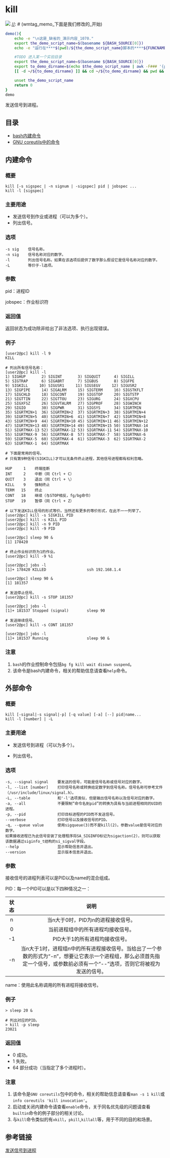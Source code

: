 kill
===
![](../../../wmimages/sg77_石灰吟_于谦.png)
[//]: # (wmtag_memo_下面是我们修改的_开始)
```bash
demo(){
    echo -e "\n这是_缺省的_演示内容_1070."
    export the_demo_script_name=$(basename ${BASH_SOURCE[0]})
    echo -e "运行在****$(pwd)/${the_demo_script_name}脚本的****${FUNCNAME}()函数中****第${LINENO}行\n"

    #TODO 进入某一个实验目录
    export the_demo_script_name=$(basename ${BASH_SOURCE[0]})
    export to_demo_dirname=$(echo $the_demo_script_name | awk -F### '{print $1}')
    [[ -d ~/${to_demo_dirname} ]] && cd ~/${to_demo_dirname} && pwd && ls -l

    unset the_demo_script_name
    return 0
}
demo
```
[//]: # (wmtag_memo_下面是我们修改的_结束)

发送信号到进程。

## 目录

- [bash内建命令](#内建命令)
- [GNU coreutils中的命令](#外部命令)

## 内建命令

### 概要

```shell
kill [-s sigspec | -n signum | -sigspec] pid | jobspec ...
kill -l [sigspec]
```

### 主要用途

- 发送信号到作业或进程（可以为多个）。
- 列出信号。

### 选项

```shell
-s sig    信号名称。
-n sig    信号名称对应的数字。
-l        列出信号名称。如果在该选项后提供了数字那么假设它是信号名称对应的数字。
-L        等价于-l选项。
```

### 参数

pid：进程ID

jobspec：作业标识符

### 返回值

返回状态为成功除非给出了非法选项、执行出现错误。

### 例子

```shell
[user2@pc] kill -l 9
KILL

# 列出所有信号名称：
[user2@pc] kill -l
1) SIGHUP       2) SIGINT       3) SIGQUIT      4) SIGILL
5) SIGTRAP      6) SIGABRT      7) SIGBUS       8) SIGFPE
9) SIGKILL     10) SIGUSR1     11) SIGSEGV     12) SIGUSR2
13) SIGPIPE     14) SIGALRM     15) SIGTERM     16) SIGSTKFLT
17) SIGCHLD     18) SIGCONT     19) SIGSTOP     20) SIGTSTP
21) SIGTTIN     22) SIGTTOU     23) SIGURG      24) SIGXCPU
25) SIGXFSZ     26) SIGVTALRM   27) SIGPROF     28) SIGWINCH
29) SIGIO       30) SIGPWR      31) SIGSYS      34) SIGRTMIN
35) SIGRTMIN+1  36) SIGRTMIN+2  37) SIGRTMIN+3  38) SIGRTMIN+4
39) SIGRTMIN+5  40) SIGRTMIN+6  41) SIGRTMIN+7  42) SIGRTMIN+8
43) SIGRTMIN+9  44) SIGRTMIN+10 45) SIGRTMIN+11 46) SIGRTMIN+12
47) SIGRTMIN+13 48) SIGRTMIN+14 49) SIGRTMIN+15 50) SIGRTMAX-14
51) SIGRTMAX-13 52) SIGRTMAX-12 53) SIGRTMAX-11 54) SIGRTMAX-10
55) SIGRTMAX-9  56) SIGRTMAX-8  57) SIGRTMAX-7  58) SIGRTMAX-6
59) SIGRTMAX-5  60) SIGRTMAX-4  61) SIGRTMAX-3  62) SIGRTMAX-2
63) SIGRTMAX-1  64) SIGRTMAX

# 下面是常用的信号。
# 只有第9种信号(SIGKILL)才可以无条件终止进程，其他信号进程都有权利忽略。

HUP     1    终端挂断
INT     2    中断（同 Ctrl + C）
QUIT    3    退出（同 Ctrl + \）
KILL    9    强制终止
TERM   15    终止
CONT   18    继续（与STOP相反，fg/bg命令）
STOP   19    暂停（同 Ctrl + Z）
```

```shell
# 以下发送KILL信号的形式等价。当然还有更多的等价形式，在此不一一列举了。
[user2@pc] kill -s SIGKILL PID
[user2@pc] kill -s KILL PID
[user2@pc] kill -n 9 PID
[user2@pc] kill -9 PID

[user2@pc] sleep 90 &
[1] 178420

# 终止作业标识符为1的作业。
[user2@pc] kill -9 %1

[user2@pc] jobs -l
[1]+ 178420 KILLED                  ssh 192.168.1.4

[user2@pc] sleep 90 &
[1] 181357

# 发送停止信号。
[user2@pc] kill -s STOP 181357

[user2@pc] jobs -l
[1]+ 181537 Stopped (signal)        sleep 90

# 发送继续信号。
[user2@pc] kill -s CONT 181357

[user2@pc] jobs -l
[1]+ 181537 Running                 sleep 90 &
```

### 注意

1. `bash`的作业控制命令包括`bg fg kill wait disown suspend`。
2. 该命令是bash内建命令，相关的帮助信息请查看`help`命令。


## 外部命令

### 概要

```shell
kill [-signal|-s signal|-p] [-q value] [-a] [--] pid|name...
kill -l [number] | -L
```

### 主要用途

- 发送信号到进程（可以为多个）。

- 列出信号。

### 选项

```shell
-s, --signal signal    要发送的信号，可能是信号名称或信号对应的数字。
-l, --list [number]    打印信号名称或转换给定数字到信号名称。信号名称可参考文件（/usr/include/linux/signal.h）。
-L, --table            和'-l'选项类似，但是输出信号名称以及信号对应的数字。
-a, --all              不要限制“命令名到pid”的转换为具有与当前进程相同的UID的进程。
-p, --pid              打印目标进程的PID而不发送信号。
--verbose              打印信号以及接收信号的PID。
-q, --queue value      使用sigqueue(3)而不是kill(2)。参数value是信号对应的数字。
如果接收进程已为此信号安装了处理程序将SA_SIGINFO标记为sigaction(2)，则可以获取
该数据通过siginfo_t结构的si_sigval字段。
--help                 显示帮助信息并退出。
--version              显示版本信息并退出。
```

### 参数

接收信号的进程列表可以是PID以及name的混合组成。

PID：每一个PID可以是以下四种情况之一：

状态|说明
:--:|:--:
n | 当n大于0时，PID为n的进程接收信号。
0 | 当前进程组中的所有进程均接收信号。
-1 | PID大于1的所有进程均接收信号。
-n | 当n大于1时，进程组n中的所有进程接收信号。当给出了一个参数的形式为“-n”，想要让它表示一个进程组，那么必须首先指定一个信号，或参数前必须有一个“--”选项，否则它将被视为发送的信号。

name：使用此名称调用的所有进程将接收信号。

### 例子

```shell
> sleep 20 &

# 列出对应的PID。
> kill -p sleep
23021
```

### 返回值

- 0 成功。
- 1 失败。
- 64 部分成功（当指定了多个进程时）。

### 注意

1. 该命令是`GNU coreutils`包中的命令，相关的帮助信息请查看`man -s 1 kill`或`info coreutils 'kill invocation'`。
2. 启动或关闭内建命令请查看`enable`命令，关于同名优先级的问题请查看`builtin`命令的例子部分的相关讨论。
3. 与`kill`命令类似的有`xkill`，`pkill`,`killall`等，用于不同的目的和场景。

## 参考链接

[发送信号到进程](https://bash.cyberciti.biz/guide/Sending_signal_to_Processes)


